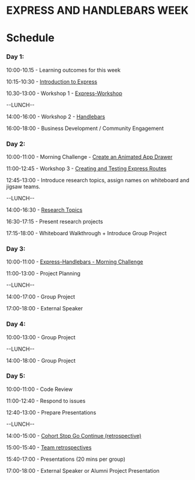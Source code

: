 # EXPRESS AND HANDLEBARS WEEK

Schedule
==

### Day 1:

10:00-10.15 - Learning outcomes for this week

10:15-10:30 - [Introduction to Express](https://github.com/foundersandcoders/introduction-to-express)

10.30-13:00 - Workshop 1 - [Express-Workshop](https://github.com/foundersandcoders/express-workshop)

--LUNCH--

14:00-16:00 - Workshop 2 - [Handlebars](https://github.com/foundersandcoders/express-handlebars-workshop)

16:00-18:00 - Business Development / Community Engagement

### Day 2:

10:00-11:00 - Morning Challenge - [Create an Animated App
Drawer](https://github.com/Akin909/morning-challenge-animated-app-drawer)

11:00-12:45 - Workshop 3 - [Creating and Testing Express Routes](https://github.com/Akin909/express-and-testing-workshop)

12:45-13:00 - Introduce research topics, assign names on whiteboard and jigsaw
teams.

--LUNCH--

14:00-16:30 - [Research Topics](./research-afternoon.md)

16:30-17:15 - Present research projects

17:15-18:00 - Whiteboard Walkthrough + Introduce Group Project

### Day 3:

10:00-11:00 - [Express-Handlebars - Morning Challenge](https://github.com/foundersandcoders/express-handlebars-challenge)

11:00-13:00 - Project Planning

--LUNCH--

14:00-17:00 - Group Project

17:00-18:00 - External Speaker

### Day 4:

10:00-13:00 - Group Project

--LUNCH--

14:00-18:00 - Group Project

### Day 5:

10:00-11:00 - Code Review

11:00-12:40 - Respond to issues

12:40-13:00 - Prepare Presentations

--LUNCH--

14:00-15:00 - [Cohort Stop Go Continue
(retrospective)](./retrospectives.md#cohort-retrospective)

15:00-15:40 - [Team retrospectives](./retrospectives.md#team-retrospective)

15:40-17:00 - Presentations (20 mins per group)

17:00-18:00 - External Speaker or Alumni Project Presentation
